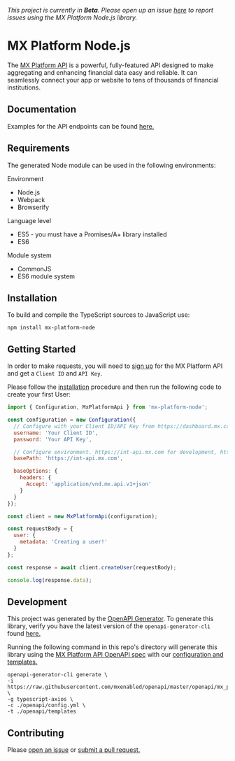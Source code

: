 *This project is currently in **Beta**. Please open up an issue [here](https://github.com/mxenabled/mx-platform-node/issues) to report issues using the MX Platform Node.js library.*

# MX Platform Node.js

The [MX Platform API](https://www.mx.com/products/platform-api) is a powerful, fully-featured API designed to make aggregating and enhancing financial data easy and reliable. It can seamlessly connect your app or website to tens of thousands of financial institutions.

## Documentation

Examples for the API endpoints can be found [here.](https://docs.mx.com/api)

## Requirements

The generated Node module can be used in the following environments:

Environment
* Node.js
* Webpack
* Browserify

Language level
* ES5 - you must have a Promises/A+ library installed
* ES6

Module system
* CommonJS
* ES6 module system

## Installation

To build and compile the TypeScript sources to JavaScript use:

```shell
npm install mx-platform-node
```

## Getting Started

In order to make requests, you will need to [sign up](https://dashboard.mx.com/sign_up) for the MX Platform API and get a `Client ID` and `API Key`.

Please follow the [installation](#installation) procedure and then run the following code to create your first User:

```javascript
import { Configuration, MxPlatformApi } from 'mx-platform-node';

const configuration = new Configuration({
  // Configure with your Client ID/API Key from https://dashboard.mx.com
  username: 'Your Client ID',
  password: 'Your API Key',

  // Configure environment. https://int-api.mx.com for development, https://api.mx.com for production
  basePath: 'https://int-api.mx.com',

  baseOptions: {
    headers: {
      Accept: 'application/vnd.mx.api.v1+json'
    }
  }
});

const client = new MxPlatformApi(configuration);

const requestBody = {
  user: {  
    metadata: 'Creating a user!'
  }
};

const response = await client.createUser(requestBody);

console.log(response.data);
```

## Development

This project was generated by the [OpenAPI Generator](https://openapi-generator.tech). To generate this library, verify you have the latest version of the `openapi-generator-cli` found [here.](https://github.com/OpenAPITools/openapi-generator#17---npm)

Running the following command in this repo's directory will generate this library using the [MX Platform API OpenAPI spec](https://github.com/mxenabled/openapi/blob/master/openapi/mx_platform_api_beta.yml) with our [configuration and templates.](https://github.com/mxenabled/mx-platform-ruby/tree/master/openapi)
```shell
openapi-generator-cli generate \
-i https://raw.githubusercontent.com/mxenabled/openapi/master/openapi/mx_platform_api_beta.yml \
-g typescript-axios \
-c ./openapi/config.yml \
-t ./openapi/templates
```

## Contributing

Please [open an issue](https://github.com/mxenabled/mx-platform-node/issues) or [submit a pull request.](https://github.com/mxenabled/mx-platform-node/pulls)
